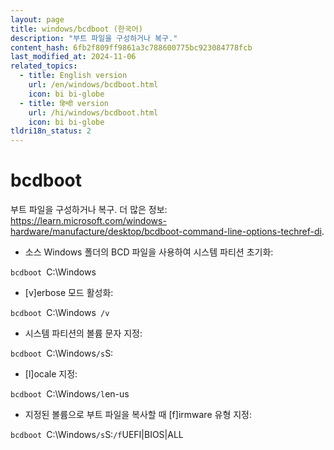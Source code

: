 ```yaml
---
layout: page
title: windows/bcdboot (한국어)
description: "부트 파일을 구성하거나 복구."
content_hash: 6fb2f809ff9861a3c788600775bc923084778fcb
last_modified_at: 2024-11-06
related_topics:
  - title: English version
    url: /en/windows/bcdboot.html
    icon: bi bi-globe
  - title: हिन्दी version
    url: /hi/windows/bcdboot.html
    icon: bi bi-globe
tldri18n_status: 2
---
```

# bcdboot

부트 파일을 구성하거나 복구.
더 많은 정보: <https://learn.microsoft.com/windows-hardware/manufacture/desktop/bcdboot-command-line-options-techref-di>.

- 소스 Windows 폴더의 BCD 파일을 사용하여 시스템 파티션 초기화:

`bcdboot `<span class="tldr-var badge badge-pill bg-dark-lm bg-white-dm text-white-lm text-dark-dm font-weight-bold">C:\Windows</span>

- [v]erbose 모드 활성화:

`bcdboot `<span class="tldr-var badge badge-pill bg-dark-lm bg-white-dm text-white-lm text-dark-dm font-weight-bold">C:\Windows</span>` /v`

- 시스템 파티션의 볼륨 문자 지정:

`bcdboot `<span class="tldr-var badge badge-pill bg-dark-lm bg-white-dm text-white-lm text-dark-dm font-weight-bold">C:\Windows</span>` /s `<span class="tldr-var badge badge-pill bg-dark-lm bg-white-dm text-white-lm text-dark-dm font-weight-bold">S:</span>

- [l]ocale 지정:

`bcdboot `<span class="tldr-var badge badge-pill bg-dark-lm bg-white-dm text-white-lm text-dark-dm font-weight-bold">C:\Windows</span>` /l `<span class="tldr-var badge badge-pill bg-dark-lm bg-white-dm text-white-lm text-dark-dm font-weight-bold">en-us</span>

- 지정된 볼륨으로 부트 파일을 복사할 때 [f]irmware 유형 지정:

`bcdboot `<span class="tldr-var badge badge-pill bg-dark-lm bg-white-dm text-white-lm text-dark-dm font-weight-bold">C:\Windows</span>` /s `<span class="tldr-var badge badge-pill bg-dark-lm bg-white-dm text-white-lm text-dark-dm font-weight-bold">S:</span>` /f `<span class="tldr-var badge badge-pill bg-dark-lm bg-white-dm text-white-lm text-dark-dm font-weight-bold">UEFI|BIOS|ALL</span>
